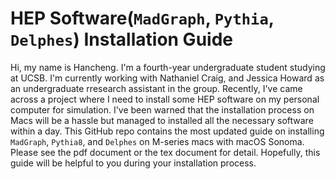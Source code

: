 # HEP Software(`MadGraph`, `Pythia`, `Delphes`) Installation Guide

Hi, my name is Hancheng. I'm a fourth-year undergraduate student studying at UCSB. I'm currently working with Nathaniel Craig, and Jessica Howard as an undergraduate rresearch assistant in the group. Recently, I've came across a project where I need to install some HEP software on my personal computer for simulation. I've been warned that the installation process on Macs will be a hassle but managed to installed all the necessary software within a day. This GitHub repo contains the most updated guide on installing `MadGraph`, `Pythia8`, and `Delphes` on M-series macs with macOS Sonoma. Please see the pdf document or the tex document for detail. Hopefully, this guide will be helpful to you during your installation process. 